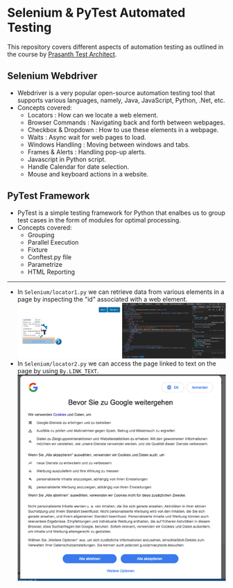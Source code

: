 # Selenium & PyTest Automated Testing

This repository covers different aspects of automation testing as outlined in the course by [Prasanth Test Architect](https://www.youtube.com/watch?v=H9V2Af1wtgU&list=PLHT5rv7PEE4O8WXZkqCse0M3QvPHr_IlB).

## Selenium Webdriver

* Webdriver is a very popular open-source automation testing tool that supports various languages, namely, Java, JavaScript, Python, .Net, etc.
* Concepts covered:  
     * Locators : How can we locate a web element.
     * Browser Commands : Navigating back and forth between webpages.
     * Checkbox & Dropdown : How to use these elements in a webpage.
     * Waits : Async wait for web pages to load.
     * Windows Handling : Moving between windows and tabs.
     * Frames & Alerts : Handling pop-up alerts.
     * Javascript in Python script.
     * Handle Calendar for date selection.
     * Mouse and keyboard actions in a website.


## PyTest Framework

* PyTest is a simple testing framework for Python that enalbes us to group test cases in the form of modules for optimal processing.
* Concepts covered:  
    * Grouping
    * Parallel Execution
    * Fixture
    * Conftest.py file
    * Parametrize
    * HTML Reporting

* * *

* In `Selenium/locator1.py` we can retrieve data from various elements in a page by inspecting the "id" associated with a web element.  
![Image](./images/locator1.png)  
* In `Selenium/locator2.py` we can access the page linked to text on the page by using `By.LINK_TEXT`.  
![Image](./images/locator_by_link_text.png)  

